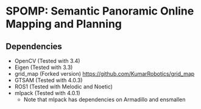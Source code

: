 # SPOMP: Semantic Panoramic Online Mapping and Planning

## Dependencies
* OpenCV (Tested with 3.4)
* Eigen (Tested with 3.3)
* grid_map (Forked version) https://github.com/KumarRobotics/grid_map
* GTSAM (Tested with 4.0.3)
* ROS1 (Tested with Melodic and Noetic)
* mlpack (Tested with 4.0.1)
  * Note that mlpack has dependencies on Armadillo and ensmallen
